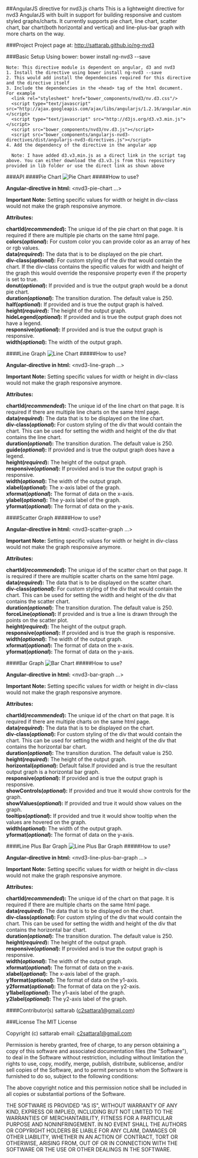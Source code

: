 ##AngularJS directive for nvd3.js charts
This is a lightweight directive for nvd3 AngularJS with built in support for building responsive and custom styled graphs/charts. It currently supports pie chart, line chart, scatter chart, bar chart(both horizontal and vertical) and line-plus-bar graph with more charts on the way.

###Project
Project page at: http://sattarab.github.io/ng-nvd3

###Basic Setup
Using bower:
bower install ng-nvd3 --save

```
Note: This directive module is dependent on angular, d3 and nvd3
1. Install the directive using bower install ng-nvd3 --save
2. This would add install the dependencies required for this directive and the directive itself
3. Include the dependencies in the <head> tag of the html document. For example
  <link rel="stylesheet" href="bower_components/nvd3/nv.d3.css"/>
  <script type="text/javascript" src="http://ajax.googleapis.com/ajax/libs/angularjs/1.2.16/angular.min.js"></script>
  <script type="text/javascript" src="http://d3js.org/d3.v3.min.js"></script>
  <script src="bower_components/nvd3/nv.d3.js"></script>
  <script src="bower_components/angularjs-nvd3-directives/dist/angularjs-nvd3-directives.js"></script>
4. Add the dependency of the directive in the angular app
  
  Note: I have added d3.v3.min.js as a direct link in the script tag above. You can either download the d3.v3.js from this repository provided in lib folder or use the direct link as shown above
```

###API
####Pie Chart
![Pie Chart](https://github.com/sattarab/ng-nvd3/raw/master/img/pie-chart.png "Pie Chart")
#####How to use?

**Angular-directive in html:**
<nvd3-pie-chart ...></nvd3-pie-chart>

**Important Note:**
Setting specific values for width or height in div-class would not make the graph responsive anymore.<br>

**Attributes:**

**chartId(*recommended*):** The unique id of the pie chart on that page. It is required if there are multiple pie charts on the same html page.<br>
**colors(*optional*):** For custom color you can provide color as an array of hex or rgb values.<br>
**data(*required*):** The data that is to be displayed on the pie chart. <br>
**div-class(*optional*):** For custom styling of the div that would contain the chart. If the div-class contains the specific values for width and height of the graph this would override the responsive property even if the property is set to true.<br>
**donut(*optional*):** If provided and is true the output graph would be a donut pie chart.<br>
**duration(*optional*):** The transition duration.  The default value is 250.<br>
**half(*optional*):** If provided and is true the output graph is halved.<br>
**height(*required*):** The height of the output graph.<br>
**hideLegend(*optional*):** If provided and is true the output graph does not have a legend.<br>
**responsive(*optional*):** If provided and is true the output graph is responsive.<br>
**width(*optional*):** The width of the output graph.<br>

####Line Graph
![Line Chart](https://github.com/sattarab/ng-nvd3/raw/master/img/line-chart.png "Line Chart")
#####How to use?

**Angular-directive in html:**
<nvd3-line-graph ...></nvd3-line-graph>

**Important Note:**
Setting specific values for width or height in div-class would not make the graph responsive anymore.<br>

**Attributes:**

**chartId(*recommended*):** The unique id of the line chart on that page. It is required if there are multiple line charts on the same html page.<br>
**data(*required*):** The data that is to be displayed on the line chart. <br>
**div-class(*optional*):** For custom styling of the div that would contain the chart. This can be used for setting the width and height of the div that contains the line chart.<br>
**duration(*optional*):** The transition duration. The default value is 250.<br>
**guide(*optional*):** If provided and is true the output graph does have a legend.<br>
**height(*required*):** The height of the output graph.<br>
**responsive(*optional*):** If provided and is true the output graph is responsive.<br>
**width(*optional*):** The width of the output graph.<br>
**xlabel(*optional*):** The x-axis label of the graph.<br>
**xformat(*optional*):** The format of data on the x-axis.<br>
**ylabel(*optional*):** The y-axis label of the graph.<br>
**yformat(*optional*):** The format of data on the y-axis.<br>

####Scatter Graph
#####How to use?

**Angular-directive in html:**
<nvd3-scatter-graph ...></nvd3-scatter-graph>

**Important Note:**
Setting specific values for width or height in div-class would not make the graph responsive anymore.<br>

**Attributes:**

**chartId(*recommended*):** The unique id of the scatter chart on that page. It is required if there are multiple scatter charts on the same html page.<br>
**data(*required*):** The data that is to be displayed on the scatter chart. <br>
**div-class(*optional*):** For custom styling of the div that would contain the chart. This can be used for setting the width and height of the div that contains the scatter chart.<br>
**duration(*optional*):** The transition duration. The default value is 250.<br>
**forceLine(*optional*):** If provided and is true a line is drawn through the points on the scatter plot.<br>
**height(*required*):** The height of the output graph.<br>
**responsive(*optional*):** If provided and is true the graph is responsive.<br>
**width(*optional*):** The width of the output graph.<br>
**xformat(*optional*):** The format of data on the x-axis.<br>
**yformat(*optional*):** The format of data on the y-axis.<br>

####Bar Graph
![Bar Chart](https://github.com/sattarab/ng-nvd3/raw/master/img/horizontal-bar.png "Horizontal Bar Chart")
#####How to use?

**Angular-directive in html:**
<nvd3-bar-graph ...></nvd3-bar-graph>

**Important Note:**
Setting specific values for width or height in div-class would not make the graph responsive anymore.<br>

**Attributes:**

**chartId(*recommended*):** The unique id of the chart on that page. It is required if there are multiple charts on the same html page.<br>
**data(*required*):** The data that is to be displayed on the chart. <br>
**div-class(*optional*):** For custom styling of the div that would contain the chart. This can be used for setting the width and height of the div that contains the horizontal bar chart.<br>
**duration(*optional*):** The transition duration. The default value is 250.<br>
**height(*required*):** The height of the output graph.<br>
**horizontal(*optional*):** Default false.If provided and is true the resultant output graph is a horizontal bar graph.<br>
**responsive(*optional*):** If provided and is true the output graph is responsive.<br>
**showControls(*optional*):** If provided and true it would show controls for the graph.<br>
**showValues(*optional*):** If provided and true it would show values on the graph.<br>
**tooltips(*optional*):** If provided and true it would show tooltip when the values are hovered on the graph.<br>
**width(*optional*):** The width of the output graph.<br>
**yformat(*optional*):** The format of data on the y-axis.<br>


####Line Plus Bar Graph
![Line Plus Bar Graph](https://github.com/sattarab/ng-nvd3/raw/master/img/line-plus-bar-chart.png "Line Plus Bar Graph")
#####How to use?

**Angular-directive in html:**
<nvd3-line-plus-bar-graph ...></nvd3-line-plus-bar-graph>

**Important Note:**
Setting specific values for width or height in div-class would not make the graph responsive anymore.<br>

**Attributes:**

**chartId(*recommended*):** The unique id of the chart on that page. It is required if there are multiple charts on the same html page.<br>
**data(*required*):** The data that is to be displayed on the chart. <br>
**div-class(*optional*):** For custom styling of the div that would contain the chart. This can be used for setting the width and height of the div that contains the horizontal bar chart.<br>
**duration(*optional*):** The transition duration. The default value is 250.<br>
**height(*required*):** The height of the output graph.<br>
**responsive(*optional*):** If provided and is true the output graph is responsive.<br>
**width(*optional*):** The width of the output graph.<br>
**xformat(*optional*):** The format of data on the x-axis.<br>
**xlabel(*optional*):** The x-axis label of the graph.<br>
**y1format(*optional*):** The format of data on the y1-axis.<br>
**y2format(*optional*):** The format of data on the y2-axis.<br>
**y1label(*optional*):** The y1-axis label of the graph.<br>
**y2label(*optional*):** The y2-axis label of the graph.<br>


####Contributor(s)
sattarab (c2sattara1@gmail.com)

###License
The MIT License

Copyright (c) sattarab email: c2sattara1@gmail.com

Permission is hereby granted, free of charge, to any person obtaining a copy
of this software and associated documentation files (the "Software"), to deal
in the Software without restriction, including without limitation the rights
to use, copy, modify, merge, publish, distribute, sublicense, and/or sell
copies of the Software, and to permit persons to whom the Software is
furnished to do so, subject to the following conditions:

The above copyright notice and this permission notice shall be included in
all copies or substantial portions of the Software.

THE SOFTWARE IS PROVIDED "AS IS", WITHOUT WARRANTY OF ANY KIND, EXPRESS OR
IMPLIED, INCLUDING BUT NOT LIMITED TO THE WARRANTIES OF MERCHANTABILITY,
FITNESS FOR A PARTICULAR PURPOSE AND NONINFRINGEMENT. IN NO EVENT SHALL THE
AUTHORS OR COPYRIGHT HOLDERS BE LIABLE FOR ANY CLAIM, DAMAGES OR OTHER
LIABILITY, WHETHER IN AN ACTION OF CONTRACT, TORT OR OTHERWISE, ARISING FROM,
OUT OF OR IN CONNECTION WITH THE SOFTWARE OR THE USE OR OTHER DEALINGS IN
THE SOFTWARE.